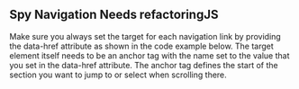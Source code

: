 <h2>Spy Navigation <span class="status refactor">Needs refactoring</span><span class="status complete">JS</span></h2>

Make sure you always set the target for each navigation link by providing the data-href attribute as shown in the code example below.
The target element itself needs to be an anchor tag with the name set to the value that you set in the data-href attribute.
The anchor tag defines the start of the section you want to jump to or select when scrolling there.


<script>
document.addEventListener('DOMContentLoaded', function() {
    (function($, showcar) {
        var stickyYStartPosition = $('.sc-spy-navigation').offset().top;
        if (document.querySelector('.markdown-sdf')) { //block temporary
            stickyYStartPosition += 275;
            var spyNavSample = document.querySelector('#spy-navigation .sample');
            var spyNavSampleOffsetBottom = spyNavSample.offsetTop + spyNavSample.offsetHeight;
            document.addEventListener('scroll', function() {
                if (window.pageYOffset > spyNavSampleOffsetBottom + 250) {
                    document.querySelector('.sc-spy-navigation').classList.remove('sc-spy-navigation--sticked');
                    document.querySelector('#page-subnav-stick').style.marginTop = '0px';
                    showcar.spyNavigation({
                        stickPosFn: (scrollTop, stickToElem, componentElem) => scrollTop > 10000000000,
                        unstickPosFn: (scrollTop, stickToElem, componentElem) => scrollTop <= 10000000000
                    });
                } else {
                    showcar.spyNavigation({
                        stickPosFn: (scrollTop, stickToElem, componentElem) => scrollTop > stickyYStartPosition,
                        unstickPosFn: (scrollTop, stickToElem, componentElem) => scrollTop <= stickyYStartPosition
                    });
                }
            })
        } else {
            showcar.spyNavigation({
                stickPosFn: (scrollTop, stickToElem, componentElem) => scrollTop > stickyYStartPosition,
                unstickPosFn: (scrollTop, stickToElem, componentElem) => scrollTop <= stickyYStartPosition
            });
        }
    })(window.Zepto, window.showcar);
})
</script>

